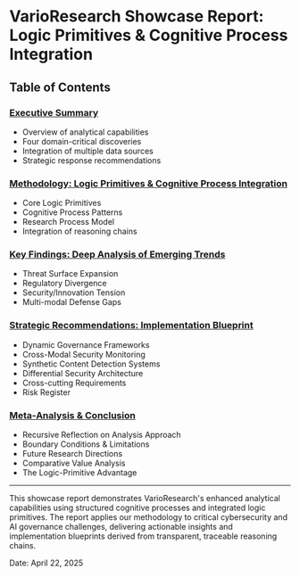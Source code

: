 # VarioResearch Showcase Report: Logic Primitives & Cognitive Process Integration

## Table of Contents

### [Executive Summary](page_1_executive_summary.md)
- Overview of analytical capabilities
- Four domain-critical discoveries
- Integration of multiple data sources
- Strategic response recommendations

### [Methodology: Logic Primitives & Cognitive Process Integration](page_2_methodology.md)
- Core Logic Primitives
- Cognitive Process Patterns
- Research Process Model
- Integration of reasoning chains

### [Key Findings: Deep Analysis of Emerging Trends](page_3_key_findings.md)
- Threat Surface Expansion
- Regulatory Divergence
- Security/Innovation Tension
- Multi-modal Defense Gaps

### [Strategic Recommendations: Implementation Blueprint](page_4_strategic_recommendations.md)
- Dynamic Governance Frameworks
- Cross-Modal Security Monitoring
- Synthetic Content Detection Systems
- Differential Security Architecture
- Cross-cutting Requirements
- Risk Register

### [Meta-Analysis & Conclusion](page_5_meta_analysis.md)
- Recursive Reflection on Analysis Approach
- Boundary Conditions & Limitations
- Future Research Directions
- Comparative Value Analysis
- The Logic-Primitive Advantage

---

This showcase report demonstrates VarioResearch's enhanced analytical capabilities using structured cognitive processes and integrated logic primitives. The report applies our methodology to critical cybersecurity and AI governance challenges, delivering actionable insights and implementation blueprints derived from transparent, traceable reasoning chains.

Date: April 22, 2025